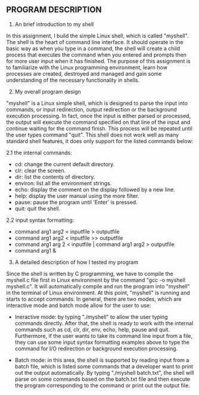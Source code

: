 ## PROGRAM DESCRIPTION

1. An brief introduction to my shell

In this assignment, I build the simple Linux shell, which is called "myshell". The shell is the heart of command line interface. It should operate in the basic way as when you type in a command, the shell will create a child process that executes the command when you entered and prompts then for more user input when it has finished. The purpose of this assignment is to familiarize with the Linux programming environment, learn how processes are created, destroyed and managed and gain some understanding of the necessary functionality in shells.

2. My overall program design

"myshell" is a Linux simple shell, which is designed to parse the input into commands, or input redirection, output redirection or the background execution processing. In fact, once the input is either parsed or processed, the output will execute the command specified on that line of the input and continue waiting for the command finish. This process will be repeated until the user types command "quit". This shell does not work well as many standard shell features, it does only support for the listed commands below:

2.1 the internal commands:

- cd: change the current default directory.
- clr: clear the screen.
- dir: list the contents of directory.
- environ: list all the environment strings.
- echo: display the comment on the display followed by a new line.
- help: display the user manual using the more filter.
- pause: pause the program until 'Enter' is pressed.
- quit: quit the shell.

2.2 input syntax formatting:

- command arg1 arg2 < inputfile > outputfile
- command arg1 arg2 < inputfile >> outputfile
- command arg1 arg 2 < inputfile | command arg1 arg2 > outputfile
- command arg1 &

3. A detailed description of how I tested my program

Since the shell is written by C programming, we have to compile the myshell.c file first in Linux environment by the command "gcc -o myshell myshell.c". It will automatically compile and run the program into "myshell" in the terminal of Linux environment. At this point, "myshell" is running and starts to accept commands. In general, there are two modes, which are interactive mode and batch mode allow for the user to use:

- Ineractive mode: by typing "./myshell" to allow the user typing commands directly. After that, the shell is ready to work with the internal commands such as cd, clr, dir, env, echo, help, pause and quit. Furthermore, if the user wants to take its command line input from a file, they can use some input syntax formatting examples above to type the command for I/O redirection or background execution processing.

- Batch mode: in this area, the shell is supported by reading input from a batch file, which is listed some commands that a developer want to print out the output automatically. By typing "./myshell batch.txt", the shell will parse on some commands based on the batch.txt file and then execute the program corresponding to the command or print out the output file.





